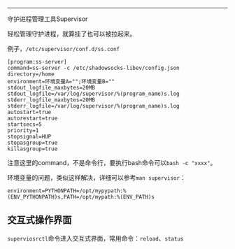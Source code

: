 ---

守护进程管理工具Supervisor

轻松管理守护进程，就算挂了也可以被拉起来。

例子，`/etc/supervisor/conf.d/ss.conf`

```none
[program:ss-server]
command=ss-server -c /etc/shadowsocks-libev/config.json
directory=/home
environment=环境变量A="";环境变量B=""
stdout_logfile_maxbytes=20MB
stdout_logfile=/var/log/supervisor/%(program_name)s.log
stderr_logfile_maxbytes=20MB
stderr_logfile=/var/log/supervisor/%(program_name)s.log
autostart=true
autorestart=true
startsecs=5
priority=1
stopsignal=HUP
stopasgroup=true
killasgroup=true
```

注意这里的command，不是命令行，要执行bash命令可以`bash -c "xxxx"`。

环境变量的问题，类似这样解决，详细可以参考`man supervisor`：

```
environment=PYTHONPATH=/opt/mypypath:%(ENV_PYTHONPATH)s,PATH=/opt/mypath:%(ENV_PATH)s
```

## 交互式操作界面

`superviosrctl`命令进入交互式界面，常用命令：`reload`、`status`


